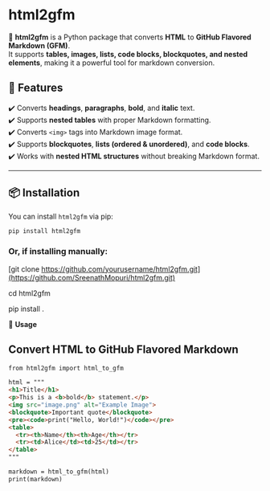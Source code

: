 # html2gfm

🚀 **html2gfm** is a Python package that converts **HTML** to **GitHub Flavored Markdown (GFM)**.  
It supports **tables, images, lists, code blocks, blockquotes, and nested elements**, making it a powerful tool for markdown conversion.

## **📌 Features**
✔️ Converts **headings**, **paragraphs**, **bold**, and **italic** text.  
✔️ Supports **nested tables** with proper Markdown formatting.  
✔️ Converts `<img>` tags into Markdown image format.  
✔️ Supports **blockquotes**, **lists (ordered & unordered)**, and **code blocks**.  
✔️ Works with **nested HTML structures** without breaking Markdown format.

---

## **📦 Installation**
You can install `html2gfm` via pip:

```bash
pip install html2gfm
```

### Or, if installing manually:
[git clone https://github.com/yourusername/html2gfm.git](https://github.com/SreenathMopuri/html2gfm.git)

cd html2gfm

pip install .

🚀 **Usage**

## Convert HTML to GitHub Flavored Markdown
```html
from html2gfm import html_to_gfm

html = """
<h1>Title</h1>
<p>This is a <b>bold</b> statement.</p>
<img src="image.png" alt="Example Image">
<blockquote>Important quote</blockquote>
<pre><code>print("Hello, World!")</code></pre>
<table>
  <tr><th>Name</th><th>Age</th></tr>
  <tr><td>Alice</td><td>25</td></tr>
</table>
"""

markdown = html_to_gfm(html)
print(markdown)
```
